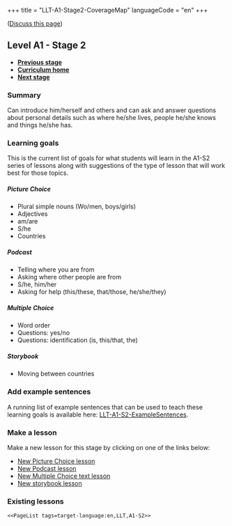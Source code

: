 +++
title = "LLT-A1-Stage2-CoverageMap"
languageCode = "en"
+++

([Discuss this page](/en/LLT-A1-Stage2-Talk))

## Level A1 - Stage 2

  - **[Previous stage](/en/LLT-A1-Stage1-CoverageMap)**
  - **[Curriculum home](/group/thelastlanguagetextbook/curriculum)**
  - **[Next stage](/en/LLT-A1-Stage3-CoverageMap)**

### Summary

Can introduce him/herself and others and can ask and answer questions
about personal details such as where he/she lives, people he/she knows
and things he/she has.

### Learning goals

This is the current list of goals for what students will learn in the
A1-S2 series of lessons along with suggestions of the type of lesson
that will work best for those topics.

##### Picture Choice

  - Plural simple nouns (Wo/men, boys/girls)
  - Adjectives
  - am/are
  - S/he
  - Countries

##### Podcast

  - Telling where you are from
  - Asking where other people are from
  - S/he, him/her
  - Asking for help (this/these, that/those, he/she/they)

##### Multiple Choice

  - Word order
  - Questions: yes/no
  - Questions: identification (is, this/that, the)

##### Storybook

  - Moving between countries

### Add example sentences

A running list of example sentences that can be used to teach these
learning goals is available here:
[LLT-A1-S2-ExampleSentences](/en/LLT-A1-S2-ExampleSentences).

### Make a lesson

Make a new lesson for this stage by clicking on one of the links below:

  - [New Picture Choice
    lesson](https://wikiotics.org/new/flashcard_deck?template=picture_choice&tag=LLT&tag=A1-S2&tag=target-language:en)
  - [New Podcast
    lesson](https://wikiotics.org/new/flashcard_deck?template=podcast&tag=LLT&tag=A1-S2&tag=target-language:en)
  - [New Multiple Choice text
    lesson](https://wikiotics.org/new/flashcard_deck?template=phrase_choice&tag=LLT&tag=A1-S2&tag=target-language:en)
  - [New storybook
    lesson](https://wikiotics.org/new/flashcard_deck?template=storybook&tag=LLT&tag=A1-S2&tag=target-language:en)

### Existing lessons

`<<PageList tags=target-language:en,LLT,A1-S2>>`
